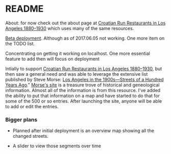 # README
About: for now check out the about page at [Croatian Run Restaurants in Los Angeles  1880&ndash;1930](https://stark-cove-20051.herokuapp.com/about) which uses many of the same resources.

[Beta deployment](https://stark-cove-20051.herokuapp.com/). Although as of 2017.06.05 not working. One more item on the TODO list.

Concentrating on getting it working on localhost. One more essential feature to add then will focus on deployment

Intially to support [Croatian Run Restaurants in Los Angeles 1880&ndash;1930](https://secure-shore-68966.herokuapp.com),
but then saw a general need and was able to leverage the extensive list published by Steve Morse: [Los Angeles in the 1900s&mdash;Streets of a Hundred Years Ago](http://stevemorse.org/census/changes/LosAngelesChanges2.htm)." [Morse's site](http://stevemorse.org/) is a treasure trove of historical and geneological information. Almost all of the information is from this resource. I've added the ability to put that information on a map and have started to do that for some of the 500 or so entries. After launching the site, anyone will be able to add or edit the entries.

### Bigger plans
- Planned after initial deployment is an overview map showing all the changed streets. 

- A slider to view those segments over time
 